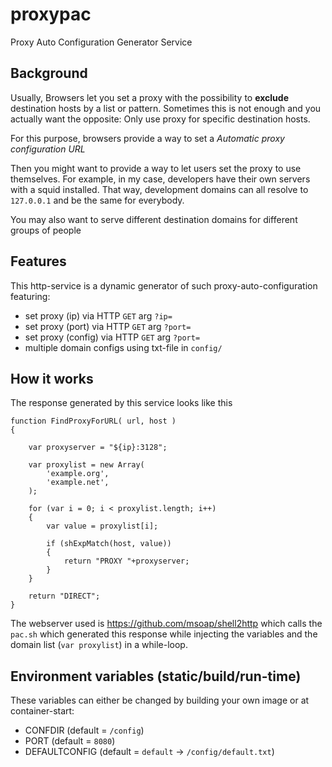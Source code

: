 # proxypac
Proxy Auto Configuration Generator Service

## Background

Usually, Browsers let you set a proxy with the possibility to **exclude** destination hosts by a list or pattern.
Sometimes this is not enough and you actually want the opposite: Only use proxy for specific destination hosts.

For this purpose, browsers provide a way to set a *Automatic proxy configuration URL*

Then you might want to provide a way to let users set the proxy to use themselves. For example, in my case, developers have their own servers with a squid installed. That way, development domains can all resolve to `127.0.0.1` and be the same for everybody.

You may also want to serve different destination domains for different groups of people

## Features

This http-service is a dynamic generator of such proxy-auto-configuration featuring:

- set proxy (ip) via HTTP ``GET`` arg `?ip=`
- set proxy (port) via HTTP ``GET`` arg `?port=`
- set proxy (config) via HTTP ``GET`` arg `?port=`
- multiple domain configs using txt-file in `config/`

## How it works

The response generated by this service looks like this

```
function FindProxyForURL( url, host ) 
{

    var proxyserver = "${ip}:3128";

    var proxylist = new Array(
        'example.org',
        'example.net',
    );

    for (var i = 0; i < proxylist.length; i++)
    {
        var value = proxylist[i];
        
        if (shExpMatch(host, value))
        {
            return "PROXY "+proxyserver;
        }
    }

    return "DIRECT";
}
```

The webserver used is https://github.com/msoap/shell2http
which calls the `pac.sh` which generated this response while injecting the variables and the domain list (`var proxylist`) in a while-loop.


## Environment variables (static/build/run-time)

These variables can either be changed by building your own image or at container-start:

- CONFDIR (default = `/config`)
- PORT (default = `8080`)
- DEFAULTCONFIG (default = `default` -> `/config/default.txt`)

